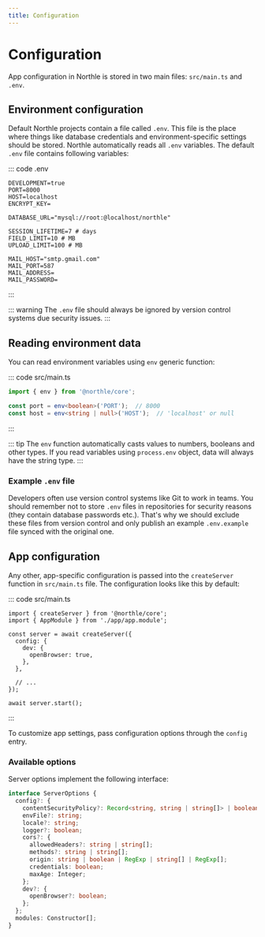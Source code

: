 ```yaml
---
title: Configuration
---
```


# Configuration

App configuration in Northle is stored in two main files: `src/main.ts` and `.env`.

## Environment configuration

Default Northle projects contain a file called `.env`. This file is the place where things like database credentials and environment-specific settings should be stored. Northle automatically reads all `.env` variables. The default `.env` file contains following variables:

::: code .env
```
DEVELOPMENT=true
PORT=8000
HOST=localhost
ENCRYPT_KEY=

DATABASE_URL="mysql://root:@localhost/northle"

SESSION_LIFETIME=7 # days
FIELD_LIMIT=10 # MB
UPLOAD_LIMIT=100 # MB

MAIL_HOST="smtp.gmail.com"
MAIL_PORT=587
MAIL_ADDRESS=
MAIL_PASSWORD=
```
:::

::: warning
The `.env` file should always be ignored by version control systems due security issues.
:::

## Reading environment data

You can read environment variables using `env` generic function:

::: code src/main.ts
```ts
import { env } from '@northle/core';

const port = env<boolean>('PORT');  // 8000
const host = env<string | null>('HOST');  // 'localhost' or null
```
:::

::: tip
The `env` function automatically casts values to numbers, booleans and other types. If you read variables using `process.env` object, data will always have the string type.
:::

### Example `.env` file

Developers often use version control systems like Git to work in teams. You should remember not to store `.env` files in repositories for security reasons (they contain database passwords etc.). That's why we should exclude these files from version control and only publish an example `.env.example` file synced with the original one.

## App configuration

Any other, app-specific configuration is passed into the `createServer` function in `src/main.ts` file. The configuration looks like this by default:

::: code src/main.ts
```ts{4-12}
import { createServer } from '@northle/core';
import { AppModule } from './app/app.module';

const server = await createServer({
  config: {
    dev: {
      openBrowser: true,
    },
  },

  // ...
});

await server.start();
```
:::

To customize app settings, pass configuration options through the `config` entry.

### Available options

Server options implement the following interface:

```ts
interface ServerOptions {
  config?: {
    contentSecurityPolicy?: Record<string, string | string[]> | boolean;
    envFile?: string;
    locale?: string;
    logger?: boolean;
    cors?: {
      allowedHeaders?: string | string[];
      methods?: string | string[];
      origin: string | boolean | RegExp | string[] | RegExp[];
      credentials: boolean;
      maxAge: Integer;
    };
    dev?: {
      openBrowser?: boolean;
    };
  };
  modules: Constructor[];
}
```

